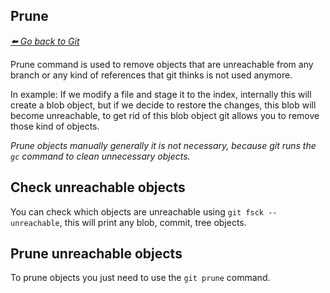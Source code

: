 ## Prune 

*[:arrow_left: Go back to Git](./GIT.md)*

Prune command is used to remove objects that are unreachable from any branch or any kind of references that git thinks is not used anymore.

In example: If we modify a file and stage it to the index, internally this will create a blob object, but if we decide to restore the changes, this blob will become unreachable, to get rid of this blob object git allows you to remove those kind of objects.

*Prune objects manually generally it is not necessary, because git runs the `gc` command to clean unnecessary objects.*

## Check unreachable objects

You can check which objects are unreachable using `git fsck --unreachable`, this will print any blob, commit, tree objects.

## Prune unreachable objects

To prune objects you just need to use the `git prune` command.